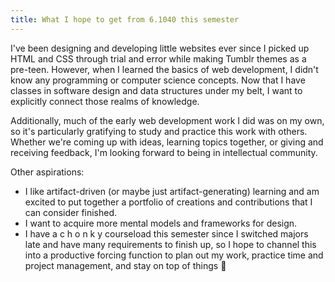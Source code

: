 ```yaml
---
title: What I hope to get from 6.1040 this semester
---
```


I've been designing and developing little websites ever since I picked up HTML and CSS through trial and error while making Tumblr themes as a pre-teen. However, when I learned the basics of web development, I didn't know any programming or computer science concepts. Now that I have classes in software design and data structures under my belt, I want to explicitly connect those realms of knowledge.

Additionally, much of the early web development work I did was on my own, so it's particularly gratifying to study and practice this work with others. Whether we're coming up with ideas, learning topics together, or giving and receiving feedback, I'm looking forward to being in intellectual community.

Other aspirations:

- I like artifact-driven (or maybe just artifact-generating) learning and am excited to put together a portfolio of creations and contributions that I can consider finished.
- I want to acquire more mental models and frameworks for design.
- I have a c h o n k y courseload this semester since I switched majors late and have many requirements to finish up, so I hope to channel this into a productive forcing function to plan out my work, practice time and project management, and stay on top of things 😤